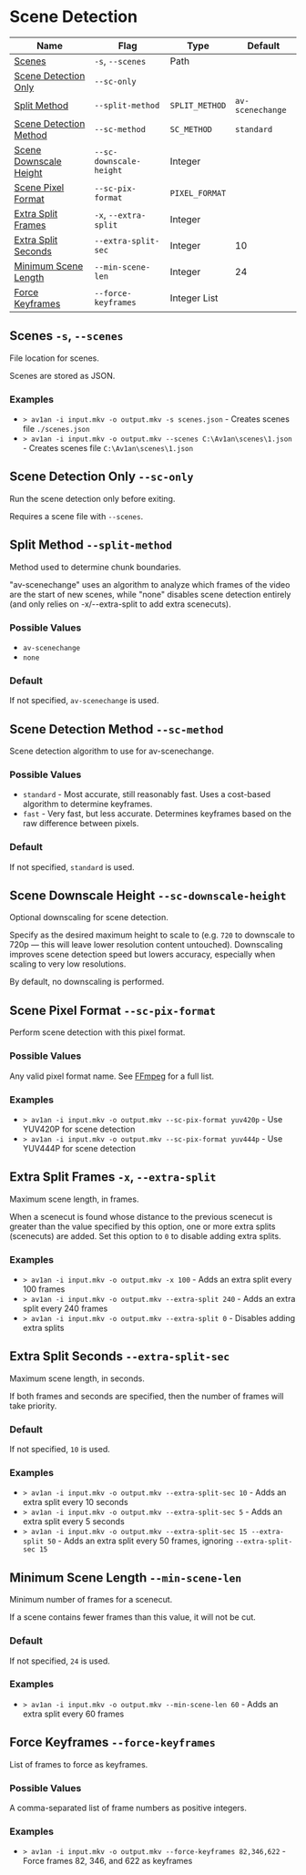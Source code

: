 # Scene Detection

Name | Flag | Type | Default |
--- | --- | --- | --- |
[Scenes](#scenes--s---scenes) | `-s`, `--scenes` | Path | |
[Scene Detection Only](#scene-detection-only---sc-only) | `--sc-only` | | |
[Split Method](#split-method---split-method) | `--split-method` | `SPLIT_METHOD` | `av-scenechange` |
[Scene Detection Method](#scene-detection-method---sc-method) | `--sc-method` | `SC_METHOD` | `standard` |
[Scene Downscale Height](#scene-downscale-height---sc-downscale-height) | `--sc-downscale-height` | Integer | |
[Scene Pixel Format](#scene-pixel-format---sc-pix-format) | `--sc-pix-format` | `PIXEL_FORMAT` | |
[Extra Split Frames](#extra-split-frames--x---extra-split) | `-x`, `--extra-split` | Integer | |
[Extra Split Seconds](#extra-split-seconds---extra-split-sec) | `--extra-split-sec` | Integer | 10 |
[Minimum Scene Length](#minimum-scene-length---min-scene-len) | `--min-scene-len` | Integer | 24 |
[Force Keyframes](#force-keyframes---force-keyframes) | `--force-keyframes` | Integer List | |

## Scenes `-s`, `--scenes`

File location for scenes.

Scenes are stored as JSON.

### Examples

- `> av1an -i input.mkv -o output.mkv -s scenes.json` - Creates scenes file `./scenes.json`
- `> av1an -i input.mkv -o output.mkv --scenes C:\Av1an\scenes\1.json` - Creates scenes file `C:\Av1an\scenes\1.json`

## Scene Detection Only `--sc-only`

Run the scene detection only before exiting.

Requires a scene file with `--scenes`.

## Split Method `--split-method`

Method used to determine chunk boundaries.

"av-scenechange" uses an algorithm to analyze which frames of the video are the start of new scenes, while "none" disables scene detection entirely (and only relies on -x/--extra-split to add extra scenecuts).

### Possible Values

- `av-scenechange`
- `none`

### Default

If not specified, `av-scenechange` is used.

## Scene Detection Method `--sc-method`

Scene detection algorithm to use for av-scenechange.

### Possible Values

- `standard` - Most accurate, still reasonably fast. Uses a cost-based algorithm to determine keyframes.
- `fast` - Very fast, but less accurate. Determines keyframes based on the raw difference between pixels.

### Default

If not specified, `standard` is used.

## Scene Downscale Height `--sc-downscale-height`

Optional downscaling for scene detection.

Specify as the desired maximum height to scale to (e.g. `720` to downscale to 720p — this will leave lower resolution content untouched). Downscaling improves scene detection speed but lowers accuracy, especially when scaling to very low resolutions.

By default, no downscaling is performed.

## Scene Pixel Format `--sc-pix-format`

Perform scene detection with this pixel format.

### Possible Values

Any valid pixel format name. See [FFmpeg](https://www.ffmpeg.org/doxygen/0.11/pixfmt_8h.html#60883d4958a60b91661e97027a85072a) for a full list.

### Examples

- `> av1an -i input.mkv -o output.mkv --sc-pix-format yuv420p` - Use YUV420P for scene detection
- `> av1an -i input.mkv -o output.mkv --sc-pix-format yuv444p` - Use YUV444P for scene detection

## Extra Split Frames `-x`, `--extra-split`

Maximum scene length, in frames.

When a scenecut is found whose distance to the previous scenecut is greater than the value specified by this option, one or more extra splits (scenecuts) are added. Set this option to `0` to disable adding extra splits.

### Examples

- `> av1an -i input.mkv -o output.mkv -x 100` - Adds an extra split every 100 frames
- `> av1an -i input.mkv -o output.mkv --extra-split 240` - Adds an extra split every 240 frames
- `> av1an -i input.mkv -o output.mkv --extra-split 0` - Disables adding extra splits

## Extra Split Seconds `--extra-split-sec`

Maximum scene length, in seconds.

If both frames and seconds are specified, then the number of frames will take priority.

### Default

If not specified, `10` is used.

### Examples

- `> av1an -i input.mkv -o output.mkv --extra-split-sec 10` - Adds an extra split every 10 seconds
- `> av1an -i input.mkv -o output.mkv --extra-split-sec 5` - Adds an extra split every 5 seconds
- `> av1an -i input.mkv -o output.mkv --extra-split-sec 15 --extra-split 50` - Adds an extra split every 50 frames, ignoring `--extra-split-sec 15`

## Minimum Scene Length `--min-scene-len`

Minimum number of frames for a scenecut.

If a scene contains fewer frames than this value, it will not be cut.

### Default

If not specified, `24` is used.

### Examples

- `> av1an -i input.mkv -o output.mkv --min-scene-len 60` - Adds an extra split every 60 frames

## Force Keyframes `--force-keyframes`

List of frames to force as keyframes.

### Possible Values

A comma-separated list of frame numbers as positive integers.

### Examples

- `> av1an -i input.mkv -o output.mkv --force-keyframes 82,346,622` - Force frames 82, 346, and 622 as keyframes
